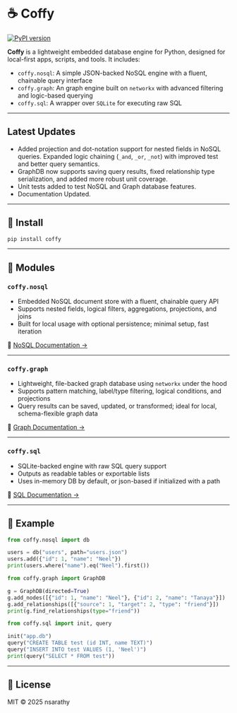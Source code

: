 # ☕ Coffy

[![PyPI version](https://img.shields.io/pypi/v/coffy)](https://pypi.org/project/coffy/)

**Coffy** is a lightweight embedded database engine for Python, designed for local-first apps, scripts, and tools. It includes:

- `coffy.nosql`: A simple JSON-backed NoSQL engine with a fluent, chainable query interface  
- `coffy.graph`: An graph engine built on `networkx` with advanced filtering and logic-based querying  
- `coffy.sql`: A wrapper over `SQLite` for executing raw SQL  

---
## Latest Updates
- Added projection and dot-notation support for nested fields in NoSQL queries. Expanded logic chaining (`_and`, `_or`, `_not`) with improved test and better query semantics.
- GraphDB now supports saving query results, fixed relationship type serialization, and added more robust unit coverage.
- Unit tests added to test NoSQL and Graph database features.
- Documentation Updated.

---

## 🔧 Install

```bash
pip install coffy
```

---

## 📂 Modules

### `coffy.nosql`

- Embedded NoSQL document store with a fluent, chainable query API
- Supports nested fields, logical filters, aggregations, projections, and joins
- Built for local usage with optional persistence; minimal setup, fast iteration

📄 [NoSQL Documentation →](https://github.com/nsarathy/Coffy/blob/main/Documentation/NOSQL_DOCS.md)

---

### `coffy.graph`

- Lightweight, file-backed graph database using `networkx` under the hood
- Supports pattern matching, label/type filtering, logical conditions, and projections
- Query results can be saved, updated, or transformed; ideal for local, schema-flexible graph data

📄 [Graph Documentation →](https://github.com/nsarathy/Coffy/blob/main/Documentation/GRAPH_DOCS.md)

---

### `coffy.sql`

- SQLite-backed engine with raw SQL query support  
- Outputs as readable tables or exportable lists  
- Uses in-memory DB by default, or json-based if initialized with a path  

📄 [SQL Documentation →](https://github.com/nsarathy/Coffy/blob/main/Documentation/SQL_DOCS.md)

---

## 🧪 Example

```python
from coffy.nosql import db

users = db("users", path="users.json")
users.add({"id": 1, "name": "Neel"})
print(users.where("name").eq("Neel").first())
```

```python
from coffy.graph import GraphDB

g = GraphDB(directed=True)
g.add_nodes([{"id": 1, "name": "Neel"}, {"id": 2, "name": "Tanaya"}])
g.add_relationships([{"source": 1, "target": 2, "type": "friend"}])
print(g.find_relationships(type="friend"))
```

```python
from coffy.sql import init, query

init("app.db")
query("CREATE TABLE test (id INT, name TEXT)")
query("INSERT INTO test VALUES (1, 'Neel')")
print(query("SELECT * FROM test"))
```

---

## 📄 License

MIT © 2025 nsarathy